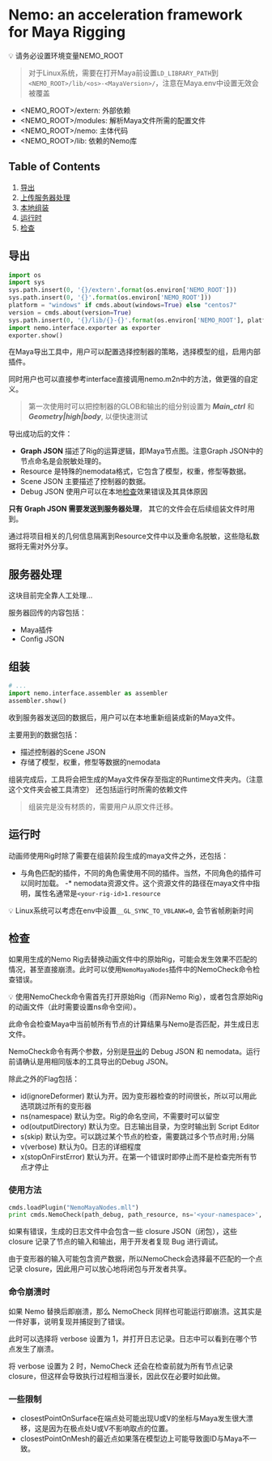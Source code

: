 # Nemo: an acceleration framework for Maya Rigging

💡 请务必设置环境变量NEMO_ROOT

> 对于Linux系统，需要在打开Maya前设置`LD_LIBRARY_PATH`到`<NEMO_ROOT>/lib/<os>-<MayaVersion>/`，注意在Maya.env中设置无效会被覆盖

- <NEMO_ROOT>/extern: 外部依赖
- <NEMO_ROOT>/modules: 解析Maya文件所需的配置文件
- <NEMO_ROOT>/nemo: 主体代码
- <NEMO_ROOT>/lib: 依赖的Nemo库

## Table of Contents

1. [导出](#导出)
2. [上传服务器处理](#服务器处理)
3. [本地组装](#组装)
4. [运行时](#运行时)
5. [检查](#检查)

## 导出

```python
import os
import sys
sys.path.insert(0, '{}/extern'.format(os.environ['NEMO_ROOT']))
sys.path.insert(0, '{}'.format(os.environ['NEMO_ROOT']))
platform = "windows" if cmds.about(windows=True) else "centos7"
version = cmds.about(version=True)
sys.path.insert(0, '{}/lib/{}-{}'.format(os.environ['NEMO_ROOT'], platform, version))
import nemo.interface.exporter as exporter
exporter.show()
```

在Maya导出工具中，用户可以配置选择控制器的策略，选择模型的组，启用内部插件。

同时用户也可以直接参考interface直接调用nemo.m2n中的方法，做更强的自定义。

> 第一次使用时可以把控制器的GLOB和输出的组分别设置为 ***Main_ctrl*** 和 ***Geometry|high|body***, 以便快速测试

导出成功后的文件：

- **Graph JSON** 描述了Rig的运算逻辑，即Maya节点图。注意Graph JSON中的节点命名是会脱敏处理的。
- Resource 是特殊的nemodata格式，它包含了模型，权重，修型等数据。
- Scene JSON 主要描述了控制器的数据。
- Debug JSON 使用户可以在本地[检查](#检查)效果错误及其具体原因

**只有 Graph JSON 需要发送到服务器处理**， 其它的文件会在后续组装文件时用到。

通过将项目相关的几何信息隔离到Resource文件中以及重命名脱敏，这些隐私数据将无需对外分享。

## 服务器处理

这块目前完全靠人工处理...

服务器回传的内容包括：

- Maya插件
- Config JSON

## 组装

```python
# ...
import nemo.interface.assembler as assembler
assembler.show()
```

收到服务器发送回的数据后，用户可以在本地重新组装成新的Maya文件。

主要用到的数据包括：

- 描述控制器的Scene JSON
- 存储了模型，权重，修型等数据的nemodata

组装完成后，工具将会把生成的Maya文件保存至指定的Runtime文件夹内。（注意这个文件夹会被工具清空）
还包括运行时所需的依赖文件

> 组装完是没有材质的，需要用户从原文件迁移。

## 运行时

动画师使用Rig时除了需要在组装阶段生成的maya文件之外，还包括：

- 与角色匹配的插件，不同的角色需使用不同的插件。当然，不同角色的插件可以同时加载。
-* nemodata资源文件。这个资源文件的路径在maya文件中指明，属性名通常是`<your-rig-id>1.resource`

💡 Linux系统可以考虑在env中设置`__GL_SYNC_TO_VBLANK=0`, 会节省帧刷新时间

## 检查

如果用生成的Nemo Rig去替换动画文件中的原始Rig，可能会发生效果不匹配的情况，甚至直接崩溃。此时可以使用`NemoMayaNodes`插件中的NemoCheck命令检查错误。

💡 使用NemoCheck命令需首先打开原始Rig（而非Nemo Rig），或者包含原始Rig的动画文件（此时需要设置ns命令空间）。

此命令会检查Maya中当前帧所有节点的计算结果与Nemo是否匹配，并生成日志文件。

NemoCheck命令有两个参数，分别是[导出](#导出)的 Debug JSON 和 nemodata。运行前请确认是用相同版本的工具导出的Debug JSON。

除此之外的Flag包括：

- id(ignoreDeformer)        默认为开。因为变形器检查的时间很长，所以可以用此选项跳过所有的变形器
- ns(namespace)             默认为空。Rig的命名空间，不需要时可以留空
- od(outputDirectory)       默认为空。日志输出目录，为空时输出到 Script Editor
- s(skip)                   默认为空。可以跳过某个节点的检查，需要跳过多个节点时用`;`分隔
- v(verbose)                默认为0。日志的详细程度
- x(stopOnFirstError)       默认为开。在第一个错误时即停止而不是检查完所有节点才停止

### 使用方法

```python
cmds.loadPlugin("NemoMayaNodes.mll")
print cmds.NemoCheck(path_debug, path_resource, ns='<your-namespace>', od='<your-log-directory>')
```

如果有错误，生成的日志文件中会包含一些 closure JSON（闭包），这些 closure 记录了节点的输入和输出，用于开发者复现 Bug 进行调试。

由于变形器的输入可能包含资产数据，所以NemoCheck会选择最不匹配的一个点记录 closure，因此用户可以放心地将闭包与开发者共享。

### 命令崩溃时

如果 Nemo 替换后即崩溃，那么 NemoCheck 同样也可能运行即崩溃。这其实是一件好事，说明复现并捕捉到了错误。

此时可以选择将 verbose 设置为 1，并打开日志记录。日志中可以看到在哪个节点发生了崩溃。

将 verbose 设置为 2 时，NemoCheck 还会在检查前就为所有节点记录 closure，但这样会导致执行过程相当漫长，因此仅在必要时如此做。

### 一些限制

- closestPointOnSurface在端点处可能出现U或V的坐标与Maya发生很大漂移，这是因为在极点处U或V不影响取点的位置。
- closestPointOnMesh的最近点如果落在模型边上可能导致面ID与Maya不一致。
